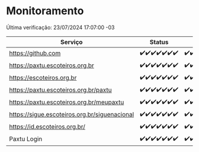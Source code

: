 # Monitoramento

Última verificação: 23/07/2024 17:07:00 -03

|Serviço|Status|Últimas 24h|
|---|---|---|
|https://github.com|<span title="2024-07-16: OK=24">✔️</span><span title="2024-07-17: OK=24">✔️</span><span title="2024-07-18: OK=23">✔️</span><span title="2024-07-19: OK=23">✔️</span><span title="2024-07-20: OK=24">✔️</span><span title="2024-07-21: OK=23">✔️</span><span title="2024-07-22: OK=19">✔️</span>|<span title="22/07/2024 17:07:00 -03 : 200">✔️</span><span title="22/07/2024 18:06:00 -03 : 200">✔️</span><span title="22/07/2024 19:07:00 -03 : 200">✔️</span><span title="22/07/2024 20:06:00 -03 : 200">✔️</span><span title="22/07/2024 21:34:00 -03 : 200">✔️</span><span title="22/07/2024 22:57:00 -03 : 200">✔️</span><span title="22/07/2024 23:30:00 -03 : 200">✔️</span><span title="23/07/2024 00:08:00 -03 : 200">✔️</span><span title="23/07/2024 01:09:00 -03 : 200">✔️</span><span title="23/07/2024 02:07:00 -03 : 200">✔️</span><span title="23/07/2024 03:10:00 -03 : 200">✔️</span><span title="23/07/2024 04:07:00 -03 : 200">✔️</span><span title="23/07/2024 05:11:00 -03 : 200">✔️</span><span title="23/07/2024 06:08:00 -03 : 200">✔️</span><span title="23/07/2024 07:07:00 -03 : 200">✔️</span><span title="23/07/2024 08:07:00 -03 : 200">✔️</span><span title="23/07/2024 09:13:00 -03 : 200">✔️</span><span title="23/07/2024 10:11:00 -03 : 200">✔️</span><span title="23/07/2024 11:07:00 -03 : 200">✔️</span><span title="23/07/2024 12:08:00 -03 : 200">✔️</span><span title="23/07/2024 13:09:00 -03 : 200">✔️</span><span title="23/07/2024 14:06:00 -03 : 200">✔️</span><span title="23/07/2024 15:09:00 -03 : 200">✔️</span><span title="23/07/2024 16:04:00 -03 : 200">✔️</span><span title="23/07/2024 17:07:00 -03 : 200">✔️</span>|
|https://paxtu.escoteiros.org.br|<span title="2024-07-16: OK=24">✔️</span><span title="2024-07-17: OK=24">✔️</span><span title="2024-07-18: OK=23">✔️</span><span title="2024-07-19: OK=23">✔️</span><span title="2024-07-20: OK=24">✔️</span><span title="2024-07-21: OK=23">✔️</span><span title="2024-07-22: OK=19">✔️</span>|<span title="22/07/2024 17:07:00 -03 : 200">✔️</span><span title="22/07/2024 18:06:00 -03 : 200">✔️</span><span title="22/07/2024 19:07:00 -03 : 200">✔️</span><span title="22/07/2024 20:06:00 -03 : 200">✔️</span><span title="22/07/2024 21:34:00 -03 : 200">✔️</span><span title="22/07/2024 22:57:00 -03 : 200">✔️</span><span title="22/07/2024 23:30:00 -03 : 200">✔️</span><span title="23/07/2024 00:08:00 -03 : 200">✔️</span><span title="23/07/2024 01:09:00 -03 : 200">✔️</span><span title="23/07/2024 02:07:00 -03 : 200">✔️</span><span title="23/07/2024 03:10:00 -03 : 200">✔️</span><span title="23/07/2024 04:07:00 -03 : 200">✔️</span><span title="23/07/2024 05:11:00 -03 : 200">✔️</span><span title="23/07/2024 06:08:00 -03 : 200">✔️</span><span title="23/07/2024 07:07:00 -03 : 200">✔️</span><span title="23/07/2024 08:07:00 -03 : 200">✔️</span><span title="23/07/2024 09:13:00 -03 : 200">✔️</span><span title="23/07/2024 10:11:00 -03 : 0">❌</span><span title="23/07/2024 11:07:00 -03 : 200">✔️</span><span title="23/07/2024 12:08:00 -03 : 200">✔️</span><span title="23/07/2024 13:09:00 -03 : 200">✔️</span><span title="23/07/2024 14:06:00 -03 : 200">✔️</span><span title="23/07/2024 15:09:00 -03 : 200">✔️</span><span title="23/07/2024 16:04:00 -03 : 200">✔️</span><span title="23/07/2024 17:07:00 -03 : 200">✔️</span>|
|https://escoteiros.org.br|<span title="2024-07-16: OK=24">✔️</span><span title="2024-07-17: OK=24">✔️</span><span title="2024-07-18: OK=23">✔️</span><span title="2024-07-19: OK=23">✔️</span><span title="2024-07-20: OK=24">✔️</span><span title="2024-07-21: OK=23">✔️</span><span title="2024-07-22: OK=19">✔️</span>|<span title="22/07/2024 17:07:00 -03 : 200">✔️</span><span title="22/07/2024 18:06:00 -03 : 200">✔️</span><span title="22/07/2024 19:07:00 -03 : 200">✔️</span><span title="22/07/2024 20:06:00 -03 : 200">✔️</span><span title="22/07/2024 21:34:00 -03 : 200">✔️</span><span title="22/07/2024 22:57:00 -03 : 200">✔️</span><span title="22/07/2024 23:30:00 -03 : 200">✔️</span><span title="23/07/2024 00:08:00 -03 : 200">✔️</span><span title="23/07/2024 01:09:00 -03 : 200">✔️</span><span title="23/07/2024 02:07:00 -03 : 200">✔️</span><span title="23/07/2024 03:10:00 -03 : 200">✔️</span><span title="23/07/2024 04:07:00 -03 : 200">✔️</span><span title="23/07/2024 05:11:00 -03 : 200">✔️</span><span title="23/07/2024 06:08:00 -03 : 200">✔️</span><span title="23/07/2024 07:07:00 -03 : 200">✔️</span><span title="23/07/2024 08:07:00 -03 : 200">✔️</span><span title="23/07/2024 09:13:00 -03 : 200">✔️</span><span title="23/07/2024 10:11:00 -03 : 200">✔️</span><span title="23/07/2024 11:07:00 -03 : 200">✔️</span><span title="23/07/2024 12:08:00 -03 : 200">✔️</span><span title="23/07/2024 13:09:00 -03 : 200">✔️</span><span title="23/07/2024 14:06:00 -03 : 200">✔️</span><span title="23/07/2024 15:09:00 -03 : 200">✔️</span><span title="23/07/2024 16:04:00 -03 : 200">✔️</span><span title="23/07/2024 17:07:00 -03 : 200">✔️</span>|
|https://paxtu.escoteiros.org.br/paxtu|<span title="2024-07-16: OK=24">✔️</span><span title="2024-07-17: OK=24">✔️</span><span title="2024-07-18: OK=23">✔️</span><span title="2024-07-19: OK=23">✔️</span><span title="2024-07-20: OK=24">✔️</span><span title="2024-07-21: OK=23">✔️</span><span title="2024-07-22: OK=19">✔️</span>|<span title="22/07/2024 17:07:00 -03 : 200">✔️</span><span title="22/07/2024 18:06:00 -03 : 200">✔️</span><span title="22/07/2024 19:07:00 -03 : 200">✔️</span><span title="22/07/2024 20:07:00 -03 : 200">✔️</span><span title="22/07/2024 21:34:00 -03 : 200">✔️</span><span title="22/07/2024 22:57:00 -03 : 200">✔️</span><span title="22/07/2024 23:30:00 -03 : 200">✔️</span><span title="23/07/2024 00:08:00 -03 : 200">✔️</span><span title="23/07/2024 01:09:00 -03 : 200">✔️</span><span title="23/07/2024 02:07:00 -03 : 200">✔️</span><span title="23/07/2024 03:10:00 -03 : 200">✔️</span><span title="23/07/2024 04:07:00 -03 : 200">✔️</span><span title="23/07/2024 05:11:00 -03 : 200">✔️</span><span title="23/07/2024 06:08:00 -03 : 200">✔️</span><span title="23/07/2024 07:07:00 -03 : 200">✔️</span><span title="23/07/2024 08:07:00 -03 : 200">✔️</span><span title="23/07/2024 09:13:00 -03 : 200">✔️</span><span title="23/07/2024 10:11:00 -03 : 200">✔️</span><span title="23/07/2024 11:07:00 -03 : 200">✔️</span><span title="23/07/2024 12:08:00 -03 : 200">✔️</span><span title="23/07/2024 13:09:00 -03 : 200">✔️</span><span title="23/07/2024 14:06:00 -03 : 200">✔️</span><span title="23/07/2024 15:09:00 -03 : 200">✔️</span><span title="23/07/2024 16:04:00 -03 : 200">✔️</span><span title="23/07/2024 17:07:00 -03 : 200">✔️</span>|
|https://paxtu.escoteiros.org.br/meupaxtu|<span title="2024-07-16: OK=24">✔️</span><span title="2024-07-17: OK=24">✔️</span><span title="2024-07-18: OK=23">✔️</span><span title="2024-07-19: OK=23">✔️</span><span title="2024-07-20: OK=24">✔️</span><span title="2024-07-21: OK=23">✔️</span><span title="2024-07-22: OK=19">✔️</span>|<span title="22/07/2024 17:07:00 -03 : 200">✔️</span><span title="22/07/2024 18:06:00 -03 : 200">✔️</span><span title="22/07/2024 19:07:00 -03 : 200">✔️</span><span title="22/07/2024 20:07:00 -03 : 200">✔️</span><span title="22/07/2024 21:34:00 -03 : 200">✔️</span><span title="22/07/2024 22:57:00 -03 : 200">✔️</span><span title="22/07/2024 23:30:00 -03 : 200">✔️</span><span title="23/07/2024 00:08:00 -03 : 200">✔️</span><span title="23/07/2024 01:09:00 -03 : 200">✔️</span><span title="23/07/2024 02:07:00 -03 : 200">✔️</span><span title="23/07/2024 03:10:00 -03 : 200">✔️</span><span title="23/07/2024 04:07:00 -03 : 200">✔️</span><span title="23/07/2024 05:11:00 -03 : 200">✔️</span><span title="23/07/2024 06:08:00 -03 : 200">✔️</span><span title="23/07/2024 07:07:00 -03 : 200">✔️</span><span title="23/07/2024 08:07:00 -03 : 200">✔️</span><span title="23/07/2024 09:13:00 -03 : 200">✔️</span><span title="23/07/2024 10:11:00 -03 : 200">✔️</span><span title="23/07/2024 11:07:00 -03 : 200">✔️</span><span title="23/07/2024 12:08:00 -03 : 200">✔️</span><span title="23/07/2024 13:09:00 -03 : 200">✔️</span><span title="23/07/2024 14:06:00 -03 : 200">✔️</span><span title="23/07/2024 15:09:00 -03 : 200">✔️</span><span title="23/07/2024 16:04:00 -03 : 200">✔️</span><span title="23/07/2024 17:07:00 -03 : 200">✔️</span>|
|https://sigue.escoteiros.org.br/siguenacional|<span title="2024-07-16: OK=24">✔️</span><span title="2024-07-17: OK=24">✔️</span><span title="2024-07-18: OK=23">✔️</span><span title="2024-07-19: OK=23">✔️</span><span title="2024-07-20: OK=24">✔️</span><span title="2024-07-21: OK=23">✔️</span><span title="2024-07-22: OK=19">✔️</span>|<span title="22/07/2024 17:07:00 -03 : 200">✔️</span><span title="22/07/2024 18:06:00 -03 : 200">✔️</span><span title="22/07/2024 19:07:00 -03 : 200">✔️</span><span title="22/07/2024 20:07:00 -03 : 200">✔️</span><span title="22/07/2024 21:34:00 -03 : 200">✔️</span><span title="22/07/2024 22:57:00 -03 : 200">✔️</span><span title="22/07/2024 23:30:00 -03 : 200">✔️</span><span title="23/07/2024 00:08:00 -03 : 200">✔️</span><span title="23/07/2024 01:09:00 -03 : 200">✔️</span><span title="23/07/2024 02:07:00 -03 : 200">✔️</span><span title="23/07/2024 03:10:00 -03 : 200">✔️</span><span title="23/07/2024 04:07:00 -03 : 200">✔️</span><span title="23/07/2024 05:11:00 -03 : 200">✔️</span><span title="23/07/2024 06:08:00 -03 : 200">✔️</span><span title="23/07/2024 07:07:00 -03 : 200">✔️</span><span title="23/07/2024 08:07:00 -03 : 200">✔️</span><span title="23/07/2024 09:13:00 -03 : 200">✔️</span><span title="23/07/2024 10:11:00 -03 : 200">✔️</span><span title="23/07/2024 11:07:00 -03 : 200">✔️</span><span title="23/07/2024 12:08:00 -03 : 200">✔️</span><span title="23/07/2024 13:09:00 -03 : 200">✔️</span><span title="23/07/2024 14:06:00 -03 : 200">✔️</span><span title="23/07/2024 15:09:00 -03 : 200">✔️</span><span title="23/07/2024 16:04:00 -03 : 200">✔️</span><span title="23/07/2024 17:07:00 -03 : 200">✔️</span>|
|https://id.escoteiros.org.br/|<span title="2024-07-16: OK=24">✔️</span><span title="2024-07-17: OK=24">✔️</span><span title="2024-07-18: OK=23">✔️</span><span title="2024-07-19: OK=23">✔️</span><span title="2024-07-20: OK=24">✔️</span><span title="2024-07-21: OK=23">✔️</span><span title="2024-07-22: OK=19">✔️</span>|<span title="22/07/2024 17:07:00 -03 : 200">✔️</span><span title="22/07/2024 18:06:00 -03 : 200">✔️</span><span title="22/07/2024 19:07:00 -03 : 200">✔️</span><span title="22/07/2024 20:07:00 -03 : 200">✔️</span><span title="22/07/2024 21:34:00 -03 : 200">✔️</span><span title="22/07/2024 22:57:00 -03 : 200">✔️</span><span title="22/07/2024 23:30:00 -03 : 200">✔️</span><span title="23/07/2024 00:08:00 -03 : 200">✔️</span><span title="23/07/2024 01:09:00 -03 : 200">✔️</span><span title="23/07/2024 02:07:00 -03 : 200">✔️</span><span title="23/07/2024 03:10:00 -03 : 200">✔️</span><span title="23/07/2024 04:07:00 -03 : 200">✔️</span><span title="23/07/2024 05:11:00 -03 : 200">✔️</span><span title="23/07/2024 06:08:00 -03 : 200">✔️</span><span title="23/07/2024 07:07:00 -03 : 200">✔️</span><span title="23/07/2024 08:07:00 -03 : 200">✔️</span><span title="23/07/2024 09:13:00 -03 : 200">✔️</span><span title="23/07/2024 10:11:00 -03 : 200">✔️</span><span title="23/07/2024 11:07:00 -03 : 200">✔️</span><span title="23/07/2024 12:08:00 -03 : 200">✔️</span><span title="23/07/2024 13:09:00 -03 : 200">✔️</span><span title="23/07/2024 14:06:00 -03 : 200">✔️</span><span title="23/07/2024 15:09:00 -03 : 200">✔️</span><span title="23/07/2024 16:04:00 -03 : 200">✔️</span><span title="23/07/2024 17:07:00 -03 : 200">✔️</span>|
|Paxtu Login|<span title="2024-07-16: OK=24">✔️</span><span title="2024-07-17: OK=24">✔️</span><span title="2024-07-18: OK=23">✔️</span><span title="2024-07-19: OK=23">✔️</span><span title="2024-07-20: OK=24">✔️</span><span title="2024-07-21: OK=23">✔️</span><span title="2024-07-22: OK=19">✔️</span>|<span title="22/07/2024 17:07:00 -03 : 200">✔️</span><span title="22/07/2024 18:06:00 -03 : 200">✔️</span><span title="22/07/2024 19:07:00 -03 : 200">✔️</span><span title="22/07/2024 20:07:00 -03 : 200">✔️</span><span title="22/07/2024 21:34:00 -03 : 200">✔️</span><span title="22/07/2024 22:57:00 -03 : 200">✔️</span><span title="22/07/2024 23:30:00 -03 : 200">✔️</span><span title="23/07/2024 00:08:00 -03 : 200">✔️</span><span title="23/07/2024 01:09:00 -03 : 200">✔️</span><span title="23/07/2024 02:07:00 -03 : 200">✔️</span><span title="23/07/2024 03:10:00 -03 : 200">✔️</span><span title="23/07/2024 04:07:00 -03 : 200">✔️</span><span title="23/07/2024 05:11:00 -03 : 200">✔️</span><span title="23/07/2024 06:08:00 -03 : 200">✔️</span><span title="23/07/2024 07:07:00 -03 : 200">✔️</span><span title="23/07/2024 08:07:00 -03 : 200">✔️</span><span title="23/07/2024 09:13:00 -03 : 200">✔️</span><span title="23/07/2024 10:11:00 -03 : 200">✔️</span><span title="23/07/2024 11:07:00 -03 : 200">✔️</span><span title="23/07/2024 12:08:00 -03 : 200">✔️</span><span title="23/07/2024 13:09:00 -03 : 200">✔️</span><span title="23/07/2024 14:06:00 -03 : 200">✔️</span><span title="23/07/2024 15:09:00 -03 : 200">✔️</span><span title="23/07/2024 16:04:00 -03 : 200">✔️</span><span title="23/07/2024 17:07:00 -03 : 200">✔️</span>|
